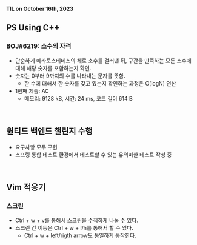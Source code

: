 **TIL on October 16th, 2023**

## PS Using C++
### BOJ#6219: 소수의 자격 
* 단순하게 에라토스테네스의 체로 소수를 걸러낸 뒤, 구간을 만족하는 모든 소수에 대해 해당 숫자를 포함하는지 확인.
* 숫자는 0부터 9까지의 수를 나타내는 문자를 뜻함.
    - 한 수에 대해서 한 숫자를 갖고 있는지 확인하는 과정은 O(logN) 연산
* 1번째 제출: AC
    - 메모리: 9128 kB, 시간: 24 ms, 코드 길이 614 B
<br>

## 원티드 백엔드 챌린지 수행
* 요구사항 모두 구현
* 스프링 통합 테스트 환경에서 테스트할 수 있는 유의미한 테스트 작성 중

<br>

## Vim 적응기
### 스크린
* Ctrl + w + v를 통해서 스크린을 수직하게 나눌 수 있다.
* 스크린 간 이동은 Ctrl + w + l/h를 통해서 할 수 있다.
    + Ctrl + w + left/rigth arrow도 동일하게 동작한다.
